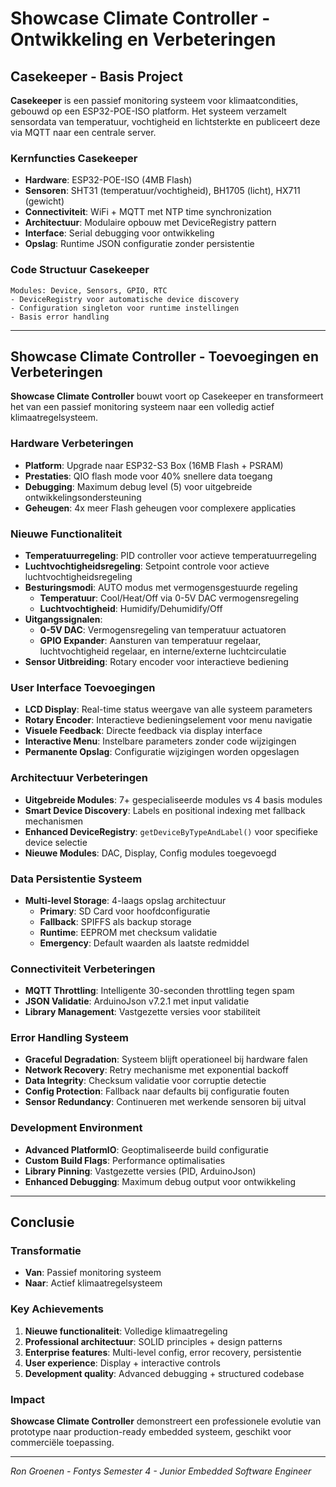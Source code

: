 # Showcase Climate Controller - Ontwikkeling en Verbeteringen

## Casekeeper - Basis Project

**Casekeeper** is een passief monitoring systeem voor klimaatcondities, gebouwd op een ESP32-POE-ISO platform. Het systeem verzamelt sensordata van temperatuur, vochtigheid en lichtsterkte en publiceert deze via MQTT naar een centrale server.

### Kernfuncties Casekeeper
- **Hardware**: ESP32-POE-ISO (4MB Flash)
- **Sensoren**: SHT31 (temperatuur/vochtigheid), BH1705 (licht), HX711 (gewicht)
- **Connectiviteit**: WiFi + MQTT met NTP time synchronization
- **Architectuur**: Modulaire opbouw met DeviceRegistry pattern
- **Interface**: Serial debugging voor ontwikkeling
- **Opslag**: Runtime JSON configuratie zonder persistentie

### Code Structuur Casekeeper
```
Modules: Device, Sensors, GPIO, RTC
- DeviceRegistry voor automatische device discovery
- Configuration singleton voor runtime instellingen
- Basis error handling
```

---

## Showcase Climate Controller - Toevoegingen en Verbeteringen

**Showcase Climate Controller** bouwt voort op Casekeeper en transformeert het van een passief monitoring systeem naar een volledig actief klimaatregelsysteem.

### Hardware Verbeteringen
- **Platform**: Upgrade naar ESP32-S3 Box (16MB Flash + PSRAM)
- **Prestaties**: QIO flash mode voor 40% snellere data toegang
- **Debugging**: Maximum debug level (5) voor uitgebreide ontwikkelingsondersteuning
- **Geheugen**: 4x meer Flash geheugen voor complexere applicaties

### Nieuwe Functionaliteit
- **Temperatuurregeling**: PID controller voor actieve temperatuurregeling
- **Luchtvochtigheidsregeling**: Setpoint controle voor actieve luchtvochtigheidsregeling
- **Besturingsmodi**: AUTO modus met vermogensgestuurde regeling
  - **Temperatuur**: Cool/Heat/Off via 0-5V DAC vermogensregeling
  - **Luchtvochtigheid**: Humidify/Dehumidify/Off
- **Uitgangssignalen**: 
  - **0-5V DAC**: Vermogensregeling van temperatuur actuatoren
  - **GPIO Expander**: Aansturen van temperatuur regelaar, luchtvochtigheid regelaar, en interne/externe luchtcirculatie
- **Sensor Uitbreiding**: Rotary encoder voor interactieve bediening

### User Interface Toevoegingen
- **LCD Display**: Real-time status weergave van alle systeem parameters
- **Rotary Encoder**: Interactieve bedieningselement voor menu navigatie
- **Visuele Feedback**: Directe feedback via display interface
- **Interactive Menu**: Instelbare parameters zonder code wijzigingen
- **Permanente Opslag**: Configuratie wijzigingen worden opgeslagen

### Architectuur Verbeteringen
- **Uitgebreide Modules**: 7+ gespecialiseerde modules vs 4 basis modules
- **Smart Device Discovery**: Labels en positional indexing met fallback mechanismen
- **Enhanced DeviceRegistry**: `getDeviceByTypeAndLabel()` voor specifieke device selectie
- **Nieuwe Modules**: DAC, Display, Config modules toegevoegd

### Data Persistentie Systeem
- **Multi-level Storage**: 4-laags opslag architectuur
  - **Primary**: SD Card voor hoofdconfiguratie
  - **Fallback**: SPIFFS als backup storage
  - **Runtime**: EEPROM met checksum validatie
  - **Emergency**: Default waarden als laatste redmiddel

### Connectiviteit Verbeteringen
- **MQTT Throttling**: Intelligente 30-seconden throttling tegen spam
- **JSON Validatie**: ArduinoJson v7.2.1 met input validatie
- **Library Management**: Vastgezette versies voor stabiliteit

### Error Handling Systeem
- **Graceful Degradation**: Systeem blijft operationeel bij hardware falen
- **Network Recovery**: Retry mechanisme met exponential backoff
- **Data Integrity**: Checksum validatie voor corruptie detectie
- **Config Protection**: Fallback naar defaults bij configuratie fouten
- **Sensor Redundancy**: Continueren met werkende sensoren bij uitval

### Development Environment
- **Advanced PlatformIO**: Geoptimaliseerde build configuratie
- **Custom Build Flags**: Performance optimalisaties
- **Library Pinning**: Vastgezette versies (PID, ArduinoJson)
- **Enhanced Debugging**: Maximum debug output voor ontwikkeling

---

## Conclusie

### Transformatie
- **Van**: Passief monitoring systeem
- **Naar**: Actief klimaatregelsysteem

### Key Achievements
1. **Nieuwe functionaliteit**: Volledige klimaatregeling
2. **Professional architectuur**: SOLID principles + design patterns
3. **Enterprise features**: Multi-level config, error recovery, persistentie
4. **User experience**: Display + interactive controls
5. **Development quality**: Advanced debugging + structured codebase

### Impact
**Showcase Climate Controller** demonstreert een professionele evolutie van prototype naar production-ready embedded systeem, geschikt voor commerciële toepassing.

---

*Ron Groenen - Fontys Semester 4 - Junior Embedded Software Engineer*
